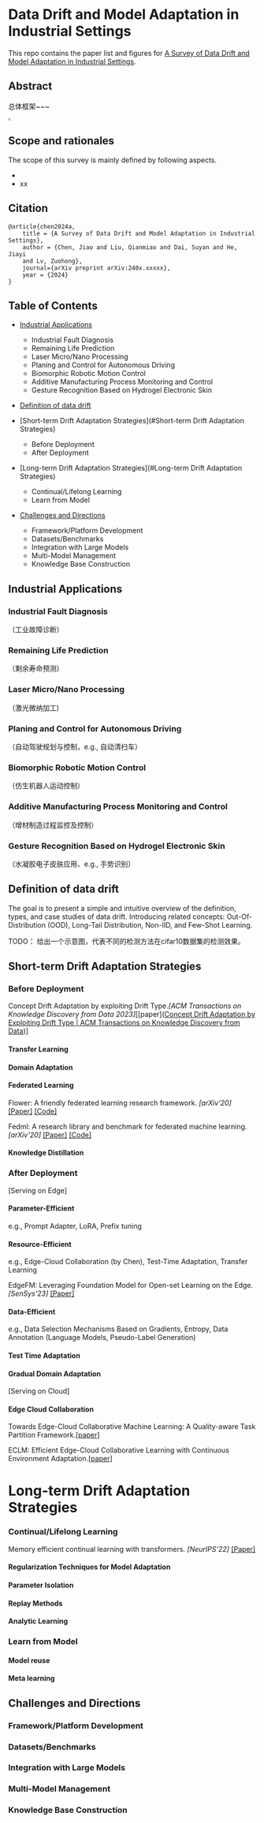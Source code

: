 # Data Drift and Model Adaptation in Industrial Settings
This repo contains the paper list and figures for [A Survey of Data Drift and Model Adaptation in Industrial Settings]().

## Abstract

总体框架~~~

<img src="images/framework%20v3.png" style="zoom:33%;" />

## Scope and rationales

The scope of this survey is mainly defined by following aspects.

- 
- xx

## Citation

```
@article{chen2024a,
    title = {A Survey of Data Drift and Model Adaptation in Industrial Settings},
    author = {Chen, Jiao and Liu, Qianmiao and Dai, Suyan and He, Jiayi
    and Lv, Zuohong},
    journal={arXiv preprint arXiv:240x.xxxxx},
    year = {2024}
}
```

## Table of Contents

- [Industrial Applications](#Industrial-Applications)
  - Industrial Fault Diagnosis
  - Remaining Life Prediction
  - Laser Micro/Nano Processing
  - Planing and Control for Autonomous Driving
  - Biomorphic Robotic Motion Control
  - Additive Manufacturing Process Monitoring and Control
  - Gesture Recognition Based on Hydrogel Electronic Skin 
- [Definition of data drift](#Definition-of-data-drift)
- [Short-term Drift Adaptation Strategies](#Short-term Drift Adaptation Strategies)
  - Before Deployment
  - After Deployment
- [Long-term Drift Adaptation Strategies](#Long-term Drift Adaptation Strategies)
  - Continual/Lifelong Learning
  - Learn from Model

- [Challenges and Directions](#Challenge-and-Directions)
  - Framework/Platform Development
  - Datasets/Benchmarks
  - Integration with Large Models
  - Multi-Model Management
  - Knowledge Base Construction

## Industrial Applications
###  Industrial Fault Diagnosis

（工业故障诊断）

### Remaining Life Prediction

（剩余寿命预测）

### Laser Micro/Nano Processing

（激光微纳加工)

### Planing and Control for Autonomous Driving

（自动驾驶规划与控制，e.g., 自动清扫车）

### Biomorphic Robotic Motion Control

（仿生机器人运动控制）

### Additive Manufacturing Process Monitoring and Control

（增材制造过程监控及控制）

###  Gesture Recognition Based on Hydrogel Electronic Skin 

（水凝胶电子皮肤应用、e.g., 手势识别）

## Definition of data drift
The goal is to present a simple and intuitive overview of the definition, types, and case studies of data drift. Introducing related concepts: Out-Of-Distribution (OOD), Long-Tail Distribution, Non-IID, and Few-Shot Learning.

TODO： 给出一个示意图，代表不同的检测方法在cifar10数据集的检测效果。

## Short-term Drift Adaptation Strategies
### Before Deployment

Concept Drift Adaptation by exploiting Drift Type.*[ACM Transactions on Knowledge Discovery from Data 2023]*[[paper]([Concept Drift Adaptation by Exploiting Drift Type | ACM Transactions on Knowledge Discovery from Data](https://dl.acm.org/doi/abs/10.1145/3638777))]

#### Transfer Learning

#### Domain Adaptation

#### Federated Learning

Flower: A friendly federated learning research framework. *[arXiv'20]* [[Paper]](https://arxiv.org/pdf/2007.14390) [[Code]](https://github.com/adap/flower)

Fedml: A research library and benchmark for federated machine learning. *[arXiv'20]* [[Paper]](https://arxiv.org/pdf/2007.13518) [[Code]](https://github.com/FedML-AI/FedML)

#### Knowledge Distillation

### After Deployment

[Serving on Edge]

#### Parameter-Efficient

e.g., Prompt Adapter, LoRA, Prefix tuning

#### Resource-Efficient

e.g., Edge-Cloud Collaboration (by Chen), Test-Time Adaptation, Transfer Learning

EdgeFM: Leveraging Foundation Model for Open-set Learning on the Edge. *[SenSys'23]* [[Paper]](https://yanzhenyu.com/assets/pdf/EdgeFM-SenSys23.pdf)

#### Data-Efficient

e.g., Data Selection Mechanisms Based on Gradients, Entropy, Data Annotation (Language Models, Pseudo-Label Generation)

#### Test Time Adaptation

#### Gradual Domain Adaptation

[Serving on Cloud]

#### Edge Cloud Collaboration

Towards Edge-Cloud Collaborative Machine Learning: A Quality-aware Task Partition Framework.[[paper]](https://dl.acm.org/doi/abs/10.1145/3511808.3557080)

ECLM: Efficient Edge-Cloud Collaborative Learning with Continuous Environment Adaptation.[[paper]](https://arxiv.org/abs/2311.11083)

# Long-term Drift Adaptation Strategies

### Continual/Lifelong Learning

Memory efficient continual learning with transformers. *[NeurIPS'22]* [[Paper]](https://proceedings.neurips.cc/paper_files/paper/2022/file/4522de4178bddb36b49aa26efad537cf-Paper-Conference.pdf)

#### Regularization Techniques for Model Adaptation

#### Parameter Isolation

#### Replay Methods

#### Analytic Learning

### Learn from Model

#### Model reuse

#### Meta learning

## Challenges and Directions
### Framework/Platform Development
### Datasets/Benchmarks
### Integration with Large Models
### Multi-Model Management
### Knowledge Base Construction